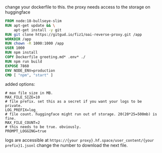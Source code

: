 change your dockerfile to this. the proxy needs access to the storage on huggingface

```dockerfile
FROM node:18-bullseye-slim
RUN apt-get update && \
    apt-get install -y git
RUN git clone https://gitgud.io/fiz1/oai-reverse-proxy.git /app
WORKDIR /app
RUN chown -R 1000:1000 /app
USER 1000
RUN npm install
COPY Dockerfile greeting.md* .env* ./
RUN npm run build
EXPOSE 7860
ENV NODE_ENV=production
CMD [ "npm", "start" ]

```

added options:
```shell
# max file size in MB.
MAX_FILE_SIZE=10
# file prefix. set this as a secret if you want your logs to be private.
LOG_PREFIX=log_
# file count. huggingface might run out of storage. 20(20*25=500mb) is fine.
MAX_FILE_COUNT=2
# this needs to be true. obviously.
PROMPT_LOGGING=true
```
logs are accessible at `https://{your proxy}.hf.space/user_content/{your prefix}1.jsonl` change the number to download the next file.
